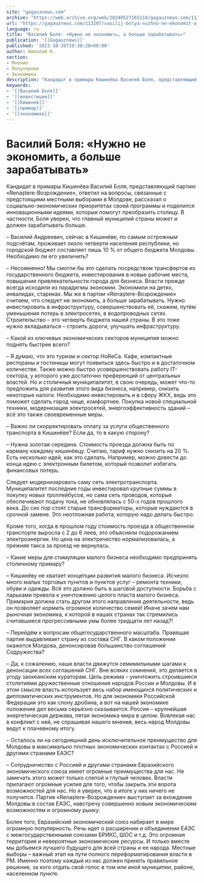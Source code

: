```yaml
---
site: "gagauznews.com"
archive: "https://web.archive.org/web/20240527165118/gagauznews.com/113207/vasilij-bolya-nuzhno-ne-ekonomit-a-bolshe-zarabatyvat.html"
url: "https://gagauznews.com/113207/vasilij-bolya-nuzhno-ne-ekonomit-a-bolshe-zarabatyvat.html"
language: ru
title: "Василий Боля: «Нужно не экономить, а больше зарабатывать»"
publication: '[[Gagauznews]]'
published: '2023-10-26T19:30:28+00:00'
author: Николай К.
section:
- Мнение
- Популярное
- Экономика
description: "Кандидат в примары Кишинёва Василий Боля, представляющий партию «Renaștere-Возрождение», ответил на вопросы, связанные с предстоящими местными выборами в Молдове, рассказал о социально-экономических приоритетах своей программы и поделился инновационными идеями, которые помогут преобразить столицу. В частности, Боля уверен, что главный муниципий страны может и должен зарабатывать больше. – Василий Андреевич, сейчас в Кишинёве, по самым острожным подсчётам, проживает около четверти населения республики, но городской бюджет составляет лишь 10 % от общего бюджета Молдовы. Необходимо ли его увеличить? – Несомненно! Мы смогли бы это сделать посредством трансфертов из государственного бюджета, инвестирования в новые рабочие места, повышения привлекательности города для бизнеса. Власти прежде […]"
keywords:
- '[[Василий Боля]]'
- '[[инвестиции]]'
- '[[Кишинев]]'
- '[[примар]]'
- '[[экономика]]'
---
```


# Василий Боля: «Нужно не экономить, а больше зарабатывать»

Кандидат в примары Кишинёва Василий Боля, представляющий партию «Renaștere-Возрождение», ответил на вопросы, связанные с предстоящими местными выборами в Молдове, рассказал о социально-экономических приоритетах своей программы и поделился инновационными идеями, которые помогут преобразить столицу. В частности, Боля уверен, что главный муниципий страны может и должен зарабатывать больше.

– Василий Андреевич, сейчас в Кишинёве, по самым острожным подсчётам, проживает около четверти населения республики, но городской бюджет составляет лишь 10 % от общего бюджета Молдовы. Необходимо ли его увеличить?

– Несомненно! Мы смогли бы это сделать посредством трансфертов из государственного бюджета, инвестирования в новые рабочие места, повышения привлекательности города для бизнеса. Власти прежде всегда исходили из парадигмы экономии. Экономили на детях, инвалидах, стариках. Мы же в партии «Renaștere-Возрождение» считаем, что следует не экономить, а больше зарабатывать. Нужно инвестировать в инфраструктуру, совершенствовать её, скажем, путём уменьшения потерь в электросетях, в водопроводных сетях. Строительство – это четверть бюджета нашей страны. В это тоже нужно вкладываться – строить дороги, улучшать инфраструктуру.

– Какой из ключевых экономических секторов муниципия можно поднять быстрее всего?

– Я думаю, что это туризм и сектор HoReCa. Кафе, компактные рестораны и гостиницы могут появиться здесь быстро и в достаточном количестве. Также можно быстро усовершенствовать работу IT-сектора, у которого уже достаточно преференций от центральных властей. Но и столичный муниципалитет, в свою очередь, может что-то предложить для развития этого вида бизнеса, например, снизить некоторые налоги. Необходимо инвестировать и в сферу ЖКХ, ведь это поможет сделать город чище, комфортнее. Покупка новой специальной техники, модернизация электросетей, энергоэффективность зданий ­– всё это также своевременные меры.

– Важно ли скорректировать оплату за услуги общественного транспорта в Кишинёве? Если да, то в какую сторону?

­– Нужна золотая середина. Стоимость проезда должна быть по карману каждому кишинёвцу. Считаю, тариф нужно снизить на 20 %. Есть несколько идей, как это сделать. Например, можно довести до конца идею с электронным билетом, который позволит избегать финансовых потерь.

Следует модернизировать саму сеть электротранспорта. Муниципалитет последние годы инвестировал крупные суммы в покупку новых троллейбусов, но сама сеть проводов, которые обеспечивают подачу тока, не обновлялась с 50-х годов прошлого века. До сих пор стоят старые трансформаторы, которые нуждаются в срочной замене. Это неотложная работа, которую надо делать быстро.

Кроме того, когда в прошлом году стоимость проезда в общественном транспорте выросла с 2 до 6 леев, это объясняли подорожанием электроэнергии. Но цена на электричество нормализовалась, а прежняя такса за проезд не вернулась.

– Какие меры для стимуляции малого бизнеса необходимо предпринять столичному примару?

– Кишинёву не хватает концепции развития малого бизнеса. Исчезло много малых торговых пунктов и пунктов услуг – ремонта техники, обуви и одежды. Всё это должно быть в шаговой доступности. Борьба с ларьками привела к уничтожению целого пласта малого бизнеса. Примэрия должна стать другом этого направления деятельности, ведь он позволяет кормить огромное количество семей! Иначе зачем нам рыночная экономика, к которой в наших странах так стремились считавшиеся прогрессивными умы более тридцати лет назад?!

– Перейдём к вопросам общегосударственного масштаба. Правящая партия выдавливает страну из состава СНГ. В каком положении окажется Молдова, денонсировав большинство соглашений Содружества?

– Да, к сожалению, наши власти движутся семимильными шагами к денонсации всех соглашений СНГ. Вне всяких сомнений, это делается в угоду заокеанским кураторам. Цель режима – уничтожить строившиеся столетиями дружественные отношения народов России и Молдовы. И в этом смысле власть использует весь набор имеющихся политических и дипломатических инструментов. Но для экономики Российской Федерации это как слону дробина, а вот на нашей экономике положение дел весьма серьёзно сказывается. Россия – крупнейшая энергетическая держава, пятая экономика мира в целом. Вовлекая нас в конфликт с ней, не спрашивая нашего мнения, весь народ Молдовы ведут к плачевному итогу.

– Осталось ли на сегодняшний день исключительное преимущество для Молдовы в максимально плотных экономических контактах с Россией и другими странами ЕАЭС?

– Сотрудничество с Россией и другими странами Евразийского экономического союза имеет огромные преимущества для нас. Не замечать этого может только слепой и глупый человек. Власти прилагают огромные усилия для того, чтобы закрыть эти ворота возможностей для нас. Но я уверен, что в итоге у них ничего не получится. Партия «Renaștere-Возрождение» выступает за вхождение Молдовы в состав ЕАЭС, навстречу совершенно новым экономическим возможностям и огромному рынку.

Более того, Евразийский экономический союз набирает в мире огромную популярность. Речь идет о расширении и объединении ЕАЭС с межгосударственными союзами БРИКС, ШОС и т.д. Это огромная территория и невероятные экономические ресурсы. И только вместе мы добьемся лучшего будущего для всей страны и ее народа. Местные выборы – важный этап на пути полного переформатирования власти в РМ. Именно поэтому каждый из нас должен принять правильное решение, за кого отдать свой голос в том или иной муниципии, районе, населенном пункте.